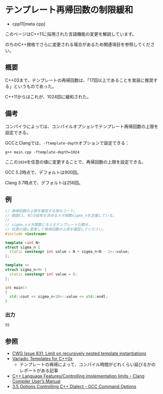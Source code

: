 # テンプレート再帰回数の制限緩和
* cpp11[meta cpp]

<!-- start lang caution -->

このページはC++11に採用された言語機能の変更を解説しています。

のちのC++規格でさらに変更される場合があるため関連項目を参照してください。

<!-- last lang caution -->

## 概要
C++03まで、テンプレートの再帰回数は、「17回以上であることを実装に推奨する」というものであった。

C++11からはこれが、1024回に緩和された。


## 備考
コンパイラによっては、コンパイルオプションでテンプレート再帰回数の上限を設定できる。

GCCとClangでは、`-ftemplate-depth`オプションで設定できる：

```
g++ main.cpp -ftemplate-depth=1024
```

ここの`1024`を任意の値に変更することで、再帰回数の上限を設定できる。

GCC 5.2時点で、デフォルトは900回。

Clang 3.7時点で、デフォルトは256回。


## 例
```cpp example
// 再帰回数の上限を確認する用のコード。
// 範囲[1, N]の総和を求めるメタ関数sigma_nを定義している。
//
// sigma_nメタ関数に与えるテンプレート引数を、
// 任意の値に変更して再帰回数の上限を確認してください。
#include <iostream>

template <int N>
struct sigma_n {
  static constexpr int value = N + sigma_n<N - 1>::value;
};

template <>
struct sigma_n<0> {
  static constexpr int value = 0;
};

int main()
{
  std::cout << sigma_n<10>::value << std::endl;
}
```

### 出力
```
55
```


## 参照
- [CWG Issue 831. Limit on recursively nested template instantiations](http://www.open-std.org/jtc1/sc22/wg21/docs/cwg_defects.html#831)
- [Variadic Templates for C++0x](https://web.archive.org/web/20230430062038/http://www.jot.fm/issues/issue_2008_02/article2/)
    - テンプレートの再帰によって、コンパイル時間がどれくらい延びるかのレポートがある記事
- [C++ Language Features/Controlling implementation limits - Clang Compiler User’s Manual](http://clang.llvm.org/docs/UsersManual.html#cmdoption-ftemplate-depth)
- [3.5 Options Controlling C++ Dialect - GCC Command Options](https://gcc.gnu.org/onlinedocs/gcc/gcc-command-options/options-controlling-c%2B%2B-dialect.html)